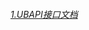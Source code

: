 ###### [1.UBAPI接口文档][UBAPI接口文档]

[UBAPI接口文档]: https://youbi-ex.github.io/openAPI/UBAPI%E6%8E%A5%E5%8F%A3.html
